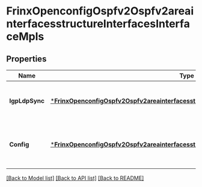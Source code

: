 # FrinxOpenconfigOspfv2Ospfv2areainterfacesstructureInterfacesInterfaceMpls

## Properties
Name | Type | Description | Notes
------------ | ------------- | ------------- | -------------
**IgpLdpSync** | [***FrinxOpenconfigOspfv2Ospfv2areainterfacesstructureInterfacesInterfaceMplsIgpLdpSync**](frinx.openconfig.ospfv2.ospfv2areainterfacesstructure.interfaces.interface.mpls.IgpLdpSync.md) | Optional[OSPFv2 parameters relating to LDP/IGP synchronization] REF:Optional.empty | [optional] [default to null]
**Config** | [***FrinxOpenconfigOspfv2Ospfv2areainterfacesstructureInterfacesInterfaceMplsConfig**](frinx.openconfig.ospfv2.ospfv2areainterfacesstructure.interfaces.interface.mpls.Config.md) | Optional[Configuration parameters for OSPFv2 extensions relating to MPLS for the interface] REF:Optional.empty | [optional] [default to null]

[[Back to Model list]](../README.md#documentation-for-models) [[Back to API list]](../README.md#documentation-for-api-endpoints) [[Back to README]](../README.md)


